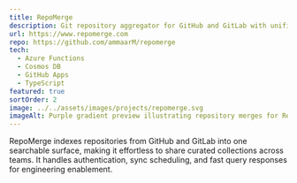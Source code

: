 ```yaml
---
title: RepoMerge
description: Git repository aggregator for GitHub and GitLab with unified sharing and code search.
url: https://www.repomerge.com
repo: https://github.com/ammaarM/repomerge
tech:
  - Azure Functions
  - Cosmos DB
  - GitHub Apps
  - TypeScript
featured: true
sortOrder: 2
image: ../../assets/images/projects/repomerge.svg
imageAlt: Purple gradient preview illustrating repository merges for RepoMerge project
---
```

RepoMerge indexes repositories from GitHub and GitLab into one searchable surface, making it effortless to share curated
collections across teams. It handles authentication, sync scheduling, and fast query responses for engineering enablement.
